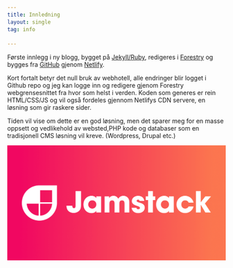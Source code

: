 ```yaml
---
title: Innledning
layout: single
tag: info

---
```

Første innlegg i ny blogg, bygget på [Jekyll/Ruby](https://jekyllrb.com), redigeres i [Forestry](https://forestry.io "Forestry") og bygges fra [GitHub](https://github.com) gjenom [Netlify](https://www.netlify.com).

Kort fortalt betyr det null bruk av webhotell, alle endringer blir logget i Github repo og jeg kan logge inn og redigere gjenom Forestry webgrensesnittet fra hvor som helst i verden. Koden som generes er rein HTML/CSS/JS og vil også fordeles gjennom Netlifys CDN servere, en løsning som gir raskere sider.

Tiden vil vise om dette er en god løsning, men det sparer meg for en masse oppsett og vedlikehold av websted,PHP kode og databaser som en tradisjonell CMS løsning vil kreve. (Wordpress, Drupal etc.)

![](/uploads/default-og-image.png)